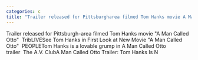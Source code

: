 ```yaml
---
categories: c
title: "Trailer released for Pittsburgharea filmed Tom Hanks movie A Man Called Otto  TribLIVE"
---
```

Trailer released for Pittsburgh-area filmed Tom Hanks movie "A Man Called Otto"&nbsp;&nbsp;TribLIVESee Tom Hanks in First Look at New Movie "A Man Called Otto"&nbsp;&nbsp;PEOPLETom Hanks is a lovable grump in A Man Called Otto trailer&nbsp;&nbsp;The A.V. ClubA Man Called Otto Trailer: Tom Hanks Is N